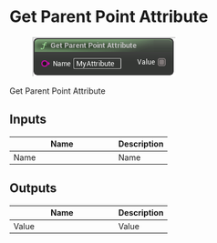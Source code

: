 # Get Parent Point Attribute

<div align="left" data-full-width="false">

<figure><img src="../../../.gitbook/assets/Get_Parent_Point_Attribute.png" alt=""><figcaption></figcaption></figure>

</div>

Get Parent Point Attribute

## Inputs

<table><thead><tr><th width="170">Name</th><th>Description</th></tr></thead><tbody><tr><td>Name</td><td>Name</td></tr></tbody></table>

## Outputs

<table><thead><tr><th width="170">Name</th><th>Description</th></tr></thead><tbody><tr><td>Value</td><td>Value</td></tr></tbody></table>
